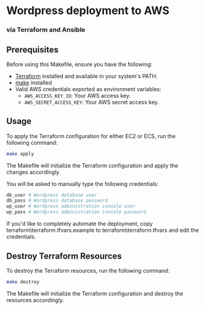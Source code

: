 # Wordpress deployment to AWS
### via Terraform and Ansible

## Prerequisites

Before using this Makefile, ensure you have the following:

- [Terraform](https://www.terraform.io/downloads.html) installed and available in your system's PATH.
- [make](https://wiki.ubuntu.com/ubuntu-make) installed
- Valid AWS credentials exported as environment variables:
  - `AWS_ACCESS_KEY_ID`: Your AWS access key.
  - `AWS_SECRET_ACCESS_KEY`: Your AWS secret access key.

## Usage

To apply the Terraform configuration for either EC2 or ECS, run the following command:

```bash
make apply
```
The Makefile will initialize the Terraform configuration and apply the changes accordingly.

You will be asked to manually type the following credentials:
```bash
db_user # Wordpress database user
db_pass # Wordpress database password 
wp_user # Wordpress administration console user
wp_pass # Wordpress administration console password
```

If you'd like to completely automate the deployment, copy terraform\terraform.tfvars.example to terraform\terraform.tfvars and edit the credentials.

## Destroy Terraform Resources
To destroy the Terraform resources, run the following command:

```bash
make destroy
```
The Makefile will initialize the Terraform configuration and destroy the resources accordingly.
